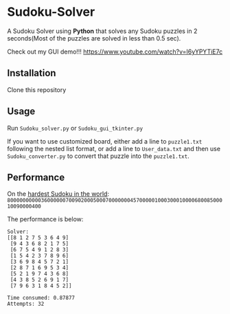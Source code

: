 # Sudoku-Solver
A Sudoku Solver using **Python** that solves any Sudoku puzzles in 2 seconds(Most of the puzzles are solved in less than 0.5 sec).

Check out my GUI demo!!! https://www.youtube.com/watch?v=I6yYPYTiE7c

## Installation
Clone this repository

## Usage
Run ```Sudoku_solver.py``` or ```Sudoku_gui_tkinter.py```

If you want to use customized board, either add a line to ```puzzle1.txt``` following the nested list format, or add a line to ```User_data.txt``` and then use ```Sudoku_converter.py``` to convert that puzzle into the `puzzle1.txt`.

## Performance
On the [hardest Sudoku in the world](https://www.telegraph.co.uk/news/science/science-news/9359579/Worlds-hardest-sudoku-can-you-crack-it.html):
`800000000003600000070090200050007000000045700000100030001000068008500010090000400`

The performance is below:

```
Solver:
[[8 1 2 7 5 3 6 4 9]
 [9 4 3 6 8 2 1 7 5]
 [6 7 5 4 9 1 2 8 3]
 [1 5 4 2 3 7 8 9 6]
 [3 6 9 8 4 5 7 2 1]
 [2 8 7 1 6 9 5 3 4]
 [5 2 1 9 7 4 3 6 8]
 [4 3 8 5 2 6 9 1 7]
 [7 9 6 3 1 8 4 5 2]]

Time consumed: 0.87877
Attempts: 32
```

